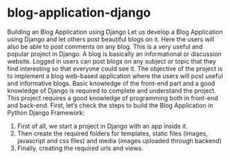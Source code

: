 # blog-application-django
Building an Blog Application using Django
Let us develop a Blog Application using Django and let others post beautiful blogs on it. Here the users will also be able to post comments on any blog. This is a very useful and popular project in Django.
A blog is basically an informational or discussion website. Logged in users can post blogs on any subject or topic that they find interesting so that everyone could see it.
The objective of the project is to implement a blog web-based application where the users will post useful and informative blogs. Basic knowledge of the front-end part and a good knowledge of Django is required to complete and understand the project.
This project requires a good knowledge of programming both in front-end and back-end.
First, let’s check the steps to build the Blog Application in Python Django Framework:

1. First of all, we start a project in Django with an app inside it.
2. Then create the required folders for templates, static files (images, javascript and css files) and media (images uploaded through backend)
3. Finally, creating the required urls and views.
